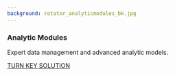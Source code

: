 ```yaml
---
background: rotator_analyticmodules_bk.jpg
---
```


### Analytic Modules

Expert data management and advanced analytic models.

<div class="action"><a href='/solutions/analytic-modules.html' class="btn btn-lg btn-primary">TURN KEY SOLUTION</a></div>